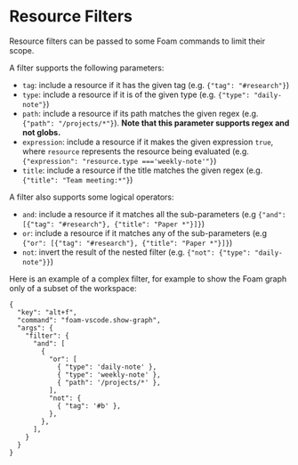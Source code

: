 # Resource Filters

Resource filters can be passed to some Foam commands to limit their scope.

A filter supports the following parameters:

- `tag`: include a resource if it has the given tag (e.g. `{"tag": "#research"}`)
- `type`: include a resource if it is of the given type (e.g. `{"type": "daily-note"}`)
- `path`: include a resource if its path matches the given regex (e.g. `{"path": "/projects/*"}`). **Note that this parameter supports regex and not globs.**
- `expression`: include a resource if it makes the given expression `true`, where `resource` represents the resource being evaluated (e.g. `{"expression": "resource.type ==='weekly-note'"}`)
- `title`: include a resource if the title matches the given regex (e.g. `{"title": "Team meeting:*"}`)

A filter also supports some logical operators:

- `and`: include a resource if it matches all the sub-parameters (e.g `{"and": [{"tag": "#research"}, {"title": "Paper *"}]}`)
- `or`: include a resource if it matches any of the sub-parameters (e.g `{"or": [{"tag": "#research"}, {"title": "Paper *"}]}`)
- `not`: invert the result of the nested filter (e.g. `{"not": {"type": "daily-note"}}`)

Here is an example of a complex filter, for example to show the Foam graph only of a subset of the workspace:

```
{
  "key": "alt+f",
  "command": "foam-vscode.show-graph",
  "args": {
    "filter": {
      "and": [
        {
          "or": [
            { "type": 'daily-note' },
            { "type": 'weekly-note' },
            { "path": '/projects/*' },
          ],
          "not": {
            { "tag": '#b' },
          },
        },
      ],
    }
  }
}
```
